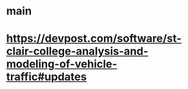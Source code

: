 # main
# https://devpost.com/software/st-clair-college-analysis-and-modeling-of-vehicle-traffic#updates
